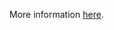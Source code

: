 More information [here](https://docs.bridgecrew.io/docs/ensure-oci-object-storage-has-versioning-enabled).
